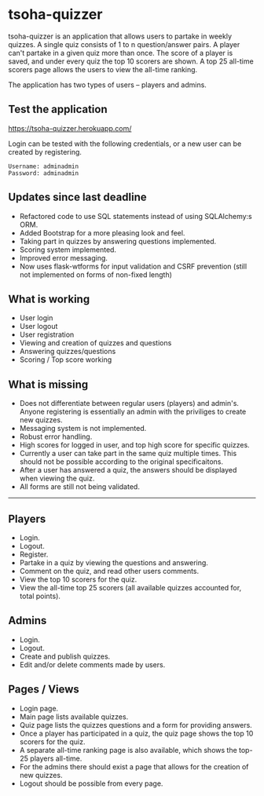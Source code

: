 # tsoha-quizzer

tsoha-quizzer is an application that allows users to partake in weekly quizzes. A single quiz consists of 1 to n question/answer pairs. A player can't partake in a given quiz more than once. The score of a player is saved, and under every quiz the top 10 scorers are shown. A top 25 all-time scorers page allows the users to view the all-time ranking.

The application has two types of users – players and admins.

## Test the application

<https://tsoha-quizzer.herokuapp.com/>

Login can be tested with the following credentials, or a new user can be created by registering.

    Username: adminadmin
    Password: adminadmin

## Updates since last deadline

- Refactored code to use SQL statements instead of using SQLAlchemy:s ORM.
- Added Bootstrap for a more pleasing look and feel.
- Taking part in quizzes by answering questions implemented.
- Scoring system implemented.
- Improved error messaging.
- Now uses flask-wtforms for input validation and CSRF prevention (still not implemented on forms of non-fixed length)

## What is working

- User login
- User logout
- User registration
- Viewing and creation of quizzes and questions
- Answering quizzes/questions
- Scoring / Top score working

## What is missing

- Does not differentiate between regular users (players) and admin's. Anyone registering is essentially an admin with the priviliges to create new quizzes.
- Messaging system is not implemented.
- Robust error handling.
- High scores for logged in user, and top high score for specific quizzes.
- Currently a user can take part in the same quiz multiple times. This should not be possible according to the original specificaitons.
- After a user has answered a quiz, the answers should be displayed when viewing the quiz.
- All forms are still not being validated.

___

## Players
- Login.
- Logout.
- Register.
- Partake in a quiz by viewing the questions and answering.
- Comment on the quiz, and read other users comments.
- View the top 10 scorers for the quiz.
- View the all-time top 25 scorers (all available quizzes accounted for, total points).

## Admins
- Login.
- Logout.
- Create and publish quizzes.
- Edit and/or delete comments made by users.

## Pages / Views
- Login page.
- Main page lists available quizzes.
- Quiz page lists the quizzes questions and a form for providing answers.
- Once a player has participated in a quiz, the quiz page shows the top 10 scorers for the quiz.
- A separate all-time ranking page is also available, which shows the top-25 players all-time.
- For the admins there should exist a page that allows for the creation of new quizzes.
- Logout should be possible from every page.
